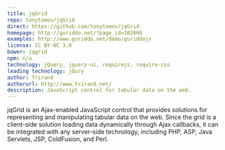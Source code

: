 ```yaml
---
title: jqGrid
repo: tonytomov/jqGrid
direct: https://github.com/tonytomov/jqGrid
homepage: http://guriddo.net/?page_id=102666
examples: http://www.guriddo.net/demo/guriddojs
license: CC BY-NC 3.0
bower: jqgrid
npm: n/a
technology: jQuery, jquery-ui, requirejs, require-css
leading technology: jQury
author: Trirand
authorurl: http://www.trirand.net/
description: JavaScript control for tabular data on the web.
---
```


jqGrid is an Ajax-enabled JavaScript control that provides solutions for representing and manipulating tabular data on the web. Since the grid is a client-side solution loading data dynamically through Ajax callbacks, it can be integrated with any server-side technology, including PHP, ASP, Java Servlets, JSP, ColdFusion, and Perl.